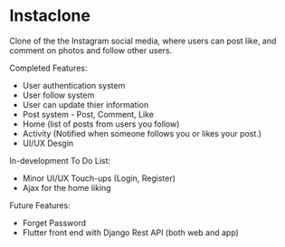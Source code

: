 # Instaclone
Clone of the the Instagram social media, where users can post like, and comment on photos and follow other users. 

Completed Features:
- User authentication system
- User follow system
- User can update thier information
- Post system - Post, Comment, Like
- Home (list of posts from users you follow)
- Activity (Notified when someone follows you or likes your post.)
- UI/UX Desgin

In-development To Do List: 
- Minor UI/UX  Touch-ups (Login, Register)
- Ajax for the home liking

Future Features:
- Forget Password
- Flutter front end with Django Rest API (both web and app)
